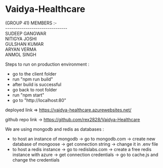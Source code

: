# Vaidya-Healthcare

(GROUP 41) MEMBERS :-<br/>
-------------------------------<br/>
SUDEEP GANGWAR<br/>
NITIGYA JOSHI<br/>
GULSHAN KUMAR<br/>
ARYAN VERMA<br/>
ANMOL SINGH

Steps to run on production environment :

- go to the client folder
- run "npm run build"
- after build is successful
- go back to root folder
- run "npm start"
- go to "http://localhost:80"

deployed link => https://vaidya-healthcare.azurewebsites.net/

github repo link -> https://github.com/rex2828/Vaidya-Healthcare

We are using mongodb and redis as databases :

- to host an instance of mongodb -> go to mongodb.com -> create new database of mongoose -> get connection string -> change it in .env file
- to host a redis instance -> go to redislabs.com -> create a free redis instance with azure -> get connection credentials -> go to cache.js and change the credentials
